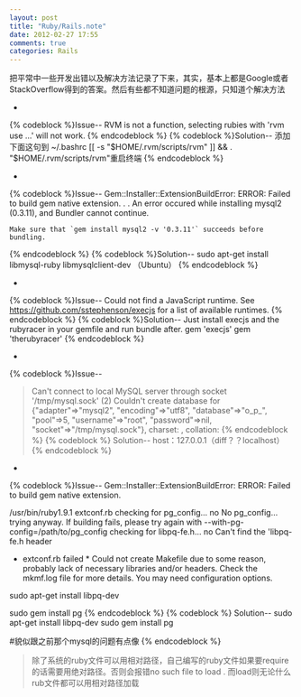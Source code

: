 ```yaml
---
layout: post
title: "Ruby/Rails.note"
date: 2012-02-27 17:55
comments: true
categories: Rails
---
```

把平常中一些开发出错以及解决方法记录了下来，其实，基本上都是Google或者StackOverflow得到的答案。然后有些都不知道问题的根源，只知道个解决方法

*
{% codeblock %}Issue--
	RVM is not a function, selecting rubies with 'rvm use ...' will not work.
{% endcodeblock %}
{% codeblock %}Solution--
	添加下面这句到  ~/.bashrc
	[[ -s "$HOME/.rvm/scripts/rvm" ]] && . "$HOME/.rvm/scripts/rvm"重启终端
{% endcodeblock %}

*

{% codeblock %}Issue--
	Gem::Installer::ExtensionBuildError: ERROR: Failed to build gem native extension.
	.
	.
	An error occured while installing mysql2 (0.3.11), and Bundler cannot continue.

	Make sure that `gem install mysql2 -v '0.3.11'` succeeds before bundling.
{% endcodeblock %}
{% codeblock %}Solution--
sudo apt-get install libmysql-ruby libmysqlclient-dev （Ubuntu）
{% endcodeblock %}

*
{% codeblock %}Issue--
Could not find a JavaScript runtime. See https://github.com/sstephenson/execjs for a list of available runtimes.
{% endcodeblock %}
{% codeblock %}Solution--
Just install execjs and the rubyracer in your gemfile and run bundle after.
gem 'execjs'
gem 'therubyracer'
{% endcodeblock %}

*
{% codeblock %}Issue--
>Can't connect to local MySQL server through socket '/tmp/mysql.sock' (2)
Couldn't create database for {"adapter"=>"mysql2", "encoding"=>"utf8", "database"=>"o_p_", "pool"=>5, "username"=>"root", "password"=>nil, "socket"=>"/tmp/mysql.sock"}, charset: , collation: 
{% endcodeblock %}
{% codeblock %}
Solution--
host：127.0.0.1（diff？？localhost）
{% endcodeblock %}

*
{% codeblock %}Issue--
Gem::Installer::ExtensionBuildError: ERROR: Failed to build gem native extension.

/usr/bin/ruby1.9.1 extconf.rb 
checking for pg_config... no
No pg_config... trying anyway. If building fails, please try again with
--with-pg-config=/path/to/pg_config
checking for libpq-fe.h... no
Can't find the 'libpq-fe.h header
* extconf.rb failed *
Could not create Makefile due to some reason, probably lack of
necessary libraries and/or headers. Check the mkmf.log file for more
details. You may need configuration options.


sudo apt-get install libpq-dev

sudo gem install pg
{% endcodeblock %}
{% codeblock %}
Solution--
sudo apt-get install libpq-dev
sudo gem install pg

#貌似跟之前那个mysql的问题有点像
{% endcodeblock %}

>除了系统的ruby文件可以用相对路径，自己编写的ruby文件如果要require的话需要用绝对路径。否则会报错no such file to load .
而load则无论什么rub文件都可以用相对路径加载